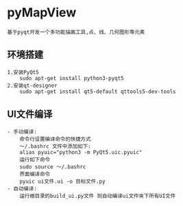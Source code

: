 # pyMapView
    基于pyqt开发一个多功能描画工具,点、线、几何图形等元素

## 环境搭建
    1.安装PyQt5
        sudo apt-get install python3-pyqt5
    2.安装qt-designer
        sudo apt-get install qt5-default qttools5-dev-tools
## UI文件编译
    - 手动编译:
        命令行设置编译命令的快捷方式
        ～/.bashrc 文件中添加如下:
        alias pyuic="python3 -m PyQt5.uic.pyuic"
        运行如下命令
        sudo source ～/.bashrc
        界面编译命令
        pyuic ui文件.ui -o 目标文件.py
    - 自动编译:
        运行根目录的build_ui.py文件 则自动编译ui文件夹下所有UI文件